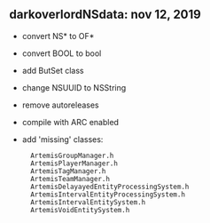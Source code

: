 ##  darkoverlordNSdata: nov 12, 2019

* convert NS* to OF*
* convert BOOL to bool
* add ButSet class
* change NSUUID to NSString
* remove autoreleases
* compile with ARC enabled
* add 'missing' classes:

        ArtemisGroupManager.h
        ArtemisPlayerManager.h
        ArtemisTagManager.h
        ArtemisTeamManager.h
        ArtemisDelayayedEntityProcessingSystem.h
        ArtemisIntervalEntityProcessingSystem.h
        ArtemisIntervalEntitySystem.h
        ArtemisVoidEntitySystem.h

